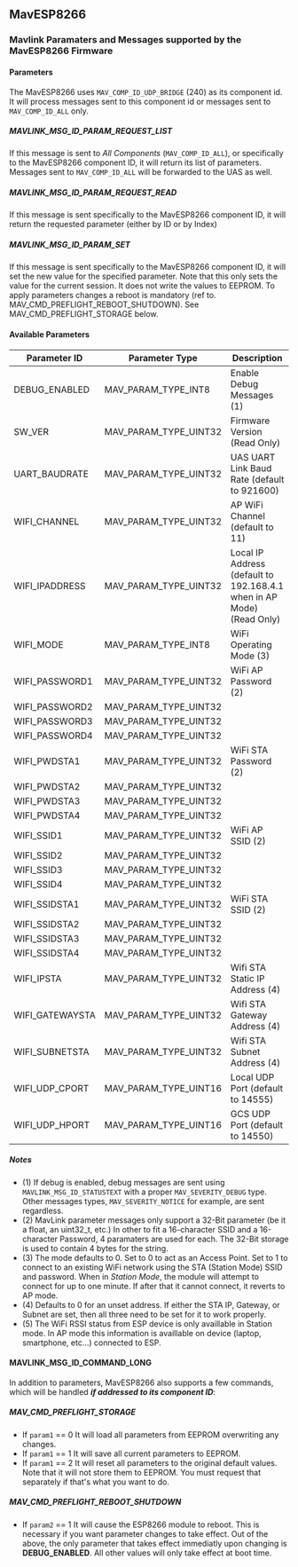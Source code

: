 ## MavESP8266
### Mavlink Paramaters and Messages supported by the MavESP8266 Firmware

#### Parameters

The MavESP8266 uses ```MAV_COMP_ID_UDP_BRIDGE``` (240) as its component id. It will process messages sent to this component id or messages sent to ```MAV_COMP_ID_ALL``` only.

##### MAVLINK_MSG_ID_PARAM_REQUEST_LIST

If this message is sent to *All Components* (```MAV_COMP_ID_ALL```), or specifically to the MavESP8266 component ID, it will return its list of parameters. Messages sent to ```MAV_COMP_ID_ALL``` will be forwarded to the UAS as well.

##### MAVLINK_MSG_ID_PARAM_REQUEST_READ

If this message is sent specifically to the MavESP8266 component ID, it will return the requested parameter (either by ID or by Index)

##### MAVLINK_MSG_ID_PARAM_SET

If this message is sent specifically to the MavESP8266 component ID, it will set the new value for the specified parameter. Note that this only sets the value for the current session. It does not write the values to EEPROM. To apply parameters changes a reboot is mandatory (ref to. MAV_CMD_PREFLIGHT_REBOOT_SHUTDOWN). See MAV_CMD_PREFLIGHT_STORAGE below.

#### Available Parameters

| Parameter ID  | Parameter Type | Description |
| ------------- | -------------- | ----------- |
| DEBUG_ENABLED | MAV_PARAM_TYPE_INT8  | Enable Debug Messages (1) |
| SW_VER  | MAV_PARAM_TYPE_UINT32 | Firmware Version (Read Only) |
| UART_BAUDRATE | MAV_PARAM_TYPE_UINT32 | UAS UART Link Baud Rate (default to 921600) |
| WIFI_CHANNEL  | MAV_PARAM_TYPE_UINT32 | AP WiFi Channel (default to 11) |
| WIFI_IPADDRESS | MAV_PARAM_TYPE_UINT32 | Local IP Address (default to 192.168.4.1 when in AP Mode) (Read Only) |
| WIFI_MODE | MAV_PARAM_TYPE_INT8 | WiFi Operating Mode (3) |
| WIFI_PASSWORD1 | MAV_PARAM_TYPE_UINT32 | WiFi AP Password (2) |
| WIFI_PASSWORD2 | MAV_PARAM_TYPE_UINT32 | |
| WIFI_PASSWORD3 | MAV_PARAM_TYPE_UINT32 | |
| WIFI_PASSWORD4 | MAV_PARAM_TYPE_UINT32 | |
| WIFI_PWDSTA1 | MAV_PARAM_TYPE_UINT32 | WiFi STA Password (2) |
| WIFI_PWDSTA2 | MAV_PARAM_TYPE_UINT32 | |
| WIFI_PWDSTA3 | MAV_PARAM_TYPE_UINT32 | |
| WIFI_PWDSTA4 | MAV_PARAM_TYPE_UINT32 | |
| WIFI_SSID1 | MAV_PARAM_TYPE_UINT32 | WiFi AP SSID (2) |
| WIFI_SSID2 | MAV_PARAM_TYPE_UINT32 | |
| WIFI_SSID3 | MAV_PARAM_TYPE_UINT32 | |
| WIFI_SSID4 | MAV_PARAM_TYPE_UINT32 | |
| WIFI_SSIDSTA1 | MAV_PARAM_TYPE_UINT32 | WiFi STA SSID (2) |
| WIFI_SSIDSTA2 | MAV_PARAM_TYPE_UINT32 | |
| WIFI_SSIDSTA3 | MAV_PARAM_TYPE_UINT32 | |
| WIFI_SSIDSTA4 | MAV_PARAM_TYPE_UINT32 | |
| WIFI_IPSTA | MAV_PARAM_TYPE_UINT32 | Wifi STA Static IP Address (4) |
| WIFI_GATEWAYSTA | MAV_PARAM_TYPE_UINT32 | Wifi STA Gateway Address (4) |
| WIFI_SUBNETSTA | MAV_PARAM_TYPE_UINT32 | Wifi STA Subnet Address (4) |
| WIFI_UDP_CPORT | MAV_PARAM_TYPE_UINT16 | Local UDP Port (default to 14555)  |
| WIFI_UDP_HPORT | MAV_PARAM_TYPE_UINT16 | GCS UDP Port (default to 14550) |

##### Notes

* (1) If debug is enabled, debug messages are sent using ```MAVLINK_MSG_ID_STATUSTEXT``` with a proper ```MAV_SEVERITY_DEBUG``` type. Other messages types, ```MAV_SEVERITY_NOTICE``` for example, are sent regardless.
* (2) MavLink parameter messages only support a 32-Bit parameter (be it a float, an uint32_t, etc.) In other to fit a 16-character SSID and a 16-character Password, 4 paramaters are used for each. The 32-Bit storage is used to contain 4 bytes for the string.
* (3) The mode defaults to 0. Set to 0 to act as an Access Point. Set to 1 to connect to an existing WiFi network using the STA (Station Mode) SSID and password. When in *Station Mode*, the module will attempt to connect for up to one minute. If after that it cannot connect, it reverts to AP mode.
* (4) Defaults to 0 for an unset address. If either the STA IP, Gateway, or Subnet are set, then all three need to be set for it to work properly.
* (5) The WiFi RSSI status from ESP device is only availlable in Station mode. In AP mode this information is availlable on device (laptop, smartphone, etc...) connected to ESP.

#### MAVLINK_MSG_ID_COMMAND_LONG

In addition to parameters, MavESP8266 also supports a few commands, which will be handled _**if addressed to its component ID**_:

##### MAV_CMD_PREFLIGHT_STORAGE

* If ```param1``` == 0 It will load all parameters from EEPROM overwriting any changes.
* If ```param1``` == 1 It will save all current parameters to EEPROM.
* If ```param1``` == 2 It will reset all parameters to the original default values. Note that it will not store them to EEPROM. You must request that separately if that's what you want to do.

##### MAV_CMD_PREFLIGHT_REBOOT_SHUTDOWN

* If ```param2``` == 1 It will cause the ESP8266 module to reboot. This is necessary if you want parameter changes to take effect. Out of the above, the only parameter that takes effect immediatly upon changing is **DEBUG_ENABLED**. All other values will only take effect at boot time.
